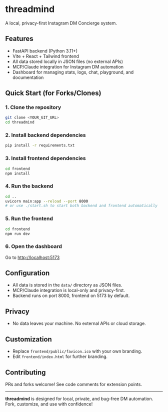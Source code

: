 # threadmind

A local, privacy-first Instagram DM Concierge system.

## Features
- FastAPI backend (Python 3.11+)
- Vite + React + Tailwind frontend
- All data stored locally in JSON files (no external APIs)
- MCP/Claude integration for Instagram DM automation
- Dashboard for managing stats, logs, chat, playground, and documentation

## Quick Start (for Forks/Clones)

### 1. Clone the repository
```sh
git clone <YOUR_GIT_URL>
cd threadmind
```

### 2. Install backend dependencies
```sh
pip install -r requirements.txt
```

### 3. Install frontend dependencies
```sh
cd frontend
npm install
```

### 4. Run the backend
```sh
cd ..
uvicorn main:app --reload --port 8000
# or use ./start.sh to start both backend and frontend automatically
```

### 5. Run the frontend
```sh
cd frontend
npm run dev
```

### 6. Open the dashboard
Go to [http://localhost:5173](http://localhost:5173)

## Configuration
- All data is stored in the `data/` directory as JSON files.
- MCP/Claude integration is local-only and privacy-first.
- Backend runs on port 8000, frontend on 5173 by default.

## Privacy
- No data leaves your machine. No external APIs or cloud storage.

## Customization
- Replace `frontend/public/favicon.ico` with your own branding.
- Edit `frontend/index.html` for further branding.

## Contributing
PRs and forks welcome! See code comments for extension points.

---

**threadmind** is designed for local, private, and bug-free DM automation. Fork, customize, and use with confidence!
